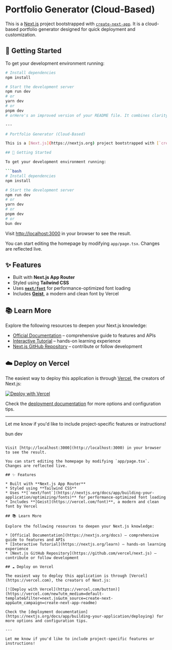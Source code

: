 
# Portfolio Generator (Cloud-Based)

This is a [Next.js](https://nextjs.org) project bootstrapped with [`create-next-app`](https://nextjs.org/docs/app/api-reference/cli/create-next-app). It is a cloud-based portfolio generator designed for quick deployment and customization.

## 🚀 Getting Started

To get your development environment running:

```bash
# Install dependencies
npm install

# Start the development server
npm run dev
# or
yarn dev
# or
pnpm dev
# orHere's an improved version of your README file. It combines clarity, structure, and professionalism while keeping it concise and beginner-friendly:

---

# Portfolio Generator (Cloud-Based)

This is a [Next.js](https://nextjs.org) project bootstrapped with [`create-next-app`](https://nextjs.org/docs/app/api-reference/cli/create-next-app). It is a cloud-based portfolio generator designed for quick deployment and customization.

## 🚀 Getting Started

To get your development environment running:

```bash
# Install dependencies
npm install

# Start the development server
npm run dev
# or
yarn dev
# or
pnpm dev
# or
bun dev
```

Visit [http://localhost:3000](http://localhost:3000) in your browser to see the result.

You can start editing the homepage by modifying `app/page.tsx`. Changes are reflected live.

## ✨ Features

* Built with **Next.js App Router**
* Styled using **Tailwind CSS**
* Uses **[`next/font`](https://nextjs.org/docs/app/building-your-application/optimizing/fonts)** for performance-optimized font loading
* Includes **[Geist](https://vercel.com/font)**, a modern and clean font by Vercel

## 📚 Learn More

Explore the following resources to deepen your Next.js knowledge:

* [Official Documentation](https://nextjs.org/docs) – comprehensive guide to features and APIs
* [Interactive Tutorial](https://nextjs.org/learn) – hands-on learning experience
* [Next.js GitHub Repository](https://github.com/vercel/next.js) – contribute or follow development

## ☁️ Deploy on Vercel

The easiest way to deploy this application is through [Vercel](https://vercel.com), the creators of Next.js:

[![Deploy with Vercel](https://vercel.com/button)](https://vercel.com/new?utm_medium=default-template&filter=next.js&utm_source=create-next-app&utm_campaign=create-next-app-readme)

Check the [deployment documentation](https://nextjs.org/docs/app/building-your-application/deploying) for more options and configuration tips.

---

Let me know if you'd like to include project-specific features or instructions!

bun dev
```

Visit [http://localhost:3000](http://localhost:3000) in your browser to see the result.

You can start editing the homepage by modifying `app/page.tsx`. Changes are reflected live.

## ✨ Features

* Built with **Next.js App Router**
* Styled using **Tailwind CSS**
* Uses **[`next/font`](https://nextjs.org/docs/app/building-your-application/optimizing/fonts)** for performance-optimized font loading
* Includes **[Geist](https://vercel.com/font)**, a modern and clean font by Vercel

## 📚 Learn More

Explore the following resources to deepen your Next.js knowledge:

* [Official Documentation](https://nextjs.org/docs) – comprehensive guide to features and APIs
* [Interactive Tutorial](https://nextjs.org/learn) – hands-on learning experience
* [Next.js GitHub Repository](https://github.com/vercel/next.js) – contribute or follow development

## ☁️ Deploy on Vercel

The easiest way to deploy this application is through [Vercel](https://vercel.com), the creators of Next.js:

[![Deploy with Vercel](https://vercel.com/button)](https://vercel.com/new?utm_medium=default-template&filter=next.js&utm_source=create-next-app&utm_campaign=create-next-app-readme)

Check the [deployment documentation](https://nextjs.org/docs/app/building-your-application/deploying) for more options and configuration tips.

---

Let me know if you'd like to include project-specific features or instructions!
